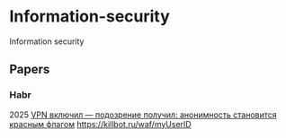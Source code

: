 # Information-security
Information security

## Papers
### Habr
2025 [VPN включил — подозрение получил: анонимность становится красным флагом](https://habr.com/ru/articles/929034/)  https://killbot.ru/waf/myUserID         
